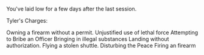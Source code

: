 You've laid low for a few days after the last session.

Tyler's Charges:

Owning a firearm without a permit.
Unjustified use of lethal force
Attempting to Bribe an Officer
Bringing in illegal substances
Landing without authorization.
Flying a stolen shuttle.
Disturbing the Peace
Firing an firearm


